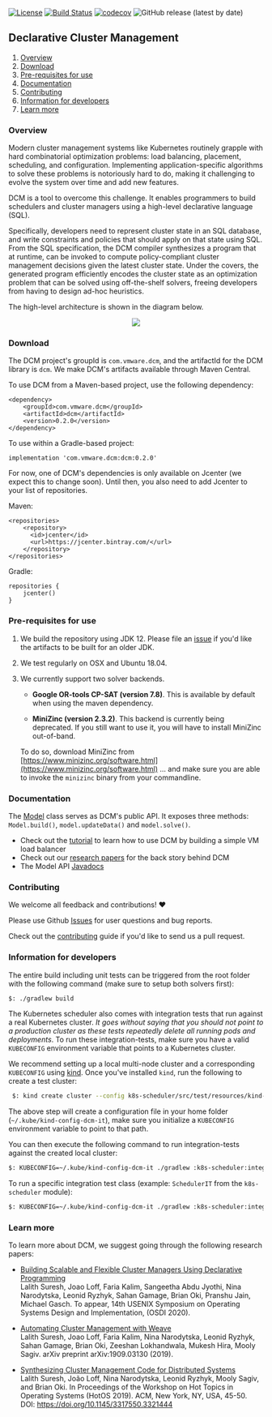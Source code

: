 [![License](https://img.shields.io/badge/License-BSD%202--Clause-green.svg)](https://opensource.org/licenses/BSD-2-Clause)
[![Build Status](https://circleci.com/gh/vmware/declarative-cluster-management.svg?style=shield)](https://circleci.com/gh/vmware/declarative-cluster-management)
[![codecov](https://codecov.io/gh/vmware/declarative-cluster-management/branch/master/graph/badge.svg)](https://codecov.io/gh/vmware/declarative-cluster-management)
![GitHub release (latest by date)](https://img.shields.io/github/v/release/vmware/declarative-cluster-management)

## Declarative Cluster Management

1. [Overview](#overview)
2. [Download](#download)  
3. [Pre-requisites for use](#pre-requisites-for-use)
4. [Documentation](#documentation)
5. [Contributing](#contributing)
6. [Information for developers](#information-for-developers)
7. [Learn more](#learn-more)

### Overview

Modern cluster management systems like Kubernetes routinely grapple
with hard combinatorial optimization problems: load balancing,
placement, scheduling, and configuration. Implementing application-specific algorithms to
solve these problems is notoriously hard to do, making it challenging to evolve the system over time 
and add new features. 

DCM is a tool to overcome this challenge. It enables programmers to build schedulers 
and cluster managers using a high-level declarative language (SQL). 

Specifically, developers need to represent cluster state in an SQL database, and write constraints
and policies that should apply on that state using SQL. From the SQL specification, the DCM compiler synthesizes a 
program that at runtime, can be invoked to compute policy-compliant cluster management decisions given the latest 
cluster state.  Under the covers, the generated program efficiently encodes the cluster state as an 
optimization problem  that can be solved using off-the-shelf solvers, freeing developers from having to 
design ad-hoc heuristics.

The high-level architecture is shown in the diagram below.

<p align="center">
  <img src="https://github.com/vmware/declarative-cluster-management/blob/master/docs/arch_detailed.png"/>
</p>

### Download

The DCM project's groupId is `com.vmware.dcm`, and the artifactId for the DCM library is `dcm`.
We make DCM's artifacts available through Maven Central.

To use DCM from a Maven-based project, use the following dependency:

```
<dependency>
    <groupId>com.vmware.dcm</groupId>
    <artifactId>dcm</artifactId>
    <version>0.2.0</version>
</dependency>
```

To use within a Gradle-based project:

```
implementation 'com.vmware.dcm:dcm:0.2.0'
```

For now, one of DCM's dependencies is only available on Jcenter (we expect this to change soon). 
Until then, you also need to add Jcenter to your list of repositories.

Maven:
```
<repositories>
    <repository>
      <id>jcenter</id>
      <url>https://jcenter.bintray.com/</url>
    </repository>
</repositories>
```

Gradle:
```
repositories {
    jcenter()
}
```

### Pre-requisites for use

1. We build the repository using JDK 12. Please file an [issue](https://github.com/vmware/declarative-cluster-management/)
 if you'd like the artifacts to be built for an older JDK.

2. We test regularly on OSX and Ubuntu 18.04.

3. We currently support two solver backends. 

   * **Google OR-tools CP-SAT (version 7.8)**. This is available by default when using the maven dependency. 

   * **MiniZinc (version 2.3.2)**. This backend is currently being deprecated. If you still want to use it,
   you will have to install MiniZinc out-of-band. 
   
   To do so, download MiniZinc from [https://www.minizinc.org/software.html](https://www.minizinc.org/software.html)
   ... and make sure you are able to invoke the `minizinc` binary from your commandline.


### Documentation

The [Model](dcm/src/main/java/com/vmware/dcm/Model.java) class serves as DCM's public API. It exposes
three methods: `Model.build()`, `model.updateData()` and `model.solve()`. 

* Check out the [tutorial](docs/tutorial.md) to learn how to use DCM by building a simple VM load balancer
* Check out our [research papers](#learn-more) for the back story behind DCM
* The Model API [Javadocs](https://javadoc.io/doc/com.vmware.dcm/dcm/latest/com/vmware/dcm/Model.html)

### Contributing

We welcome all feedback and contributions! :heart:

Please use Github [Issues](https://github.com/vmware/declarative-cluster-management/) for user questions
and bug reports.

Check out the [contributing](CONTRIBUTING.md) guide if you'd like to send us a pull request.

### Information for developers

The entire build including unit tests can be triggered from the root folder with the following command (make
sure to setup both solvers first):

```bash
$: ./gradlew build
```

The Kubernetes scheduler also comes with integration tests that run against a real Kubernetes cluster. 
*It goes without saying that you should not point to a production cluster as these tests repeatedly delete all 
running pods and deployments*. To run these integration-tests, make sure you have a valid `KUBECONFIG`
environment variable that points to a Kubernetes cluster. 

We recommend setting up a local multi-node cluster and  a corresponding `KUBECONFIG` using 
[kind](https://kind.sigs.k8s.io/docs/user/quick-start/). Once you've installed `kind`, run the following
to create a test cluster:
 
```bash
 $: kind create cluster --config k8s-scheduler/src/test/resources/kind-test-cluster-configuration.yaml --name dcm-it
```

The above step will create a configuration file in your home folder (`~/.kube/kind-config-dcm-it`), make sure
you initialize a `KUBECONFIG` environment variable to point to that path. 
 
You can then execute the following command to run integration-tests against the created local cluster:

```bash
$: KUBECONFIG=~/.kube/kind-config-dcm-it ./gradlew :k8s-scheduler:integrationTest
```

To run a specific integration test class (example: `SchedulerIT` from the `k8s-scheduler` module):

```bash
$: KUBECONFIG=~/.kube/kind-config-dcm-it ./gradlew :k8s-scheduler:integrationTest --tests SchedulerIT
```


### Learn more

To learn more about DCM, we suggest going through the following research papers:

* [Building Scalable and Flexible Cluster Managers Using Declarative Programming](https://www.usenix.org/conference/osdi20/accepted-papers) <br>
  Lalith Suresh, Joao Loff, Faria Kalim, Sangeetha Abdu Jyothi, Nina Narodytska, Leonid Ryzhyk, Sahan Gamage, Brian Oki, Pranshu Jain, Michael Gasch. 
  To appear, 14th USENIX Symposium on Operating Systems Design and Implementation, (OSDI 2020).

* [Automating Cluster Management with Weave](https://arxiv.org/pdf/1909.03130.pdf)<br>
  Lalith Suresh, Joao Loff, Faria Kalim, Nina Narodytska, Leonid Ryzhyk, Sahan Gamage, Brian Oki, Zeeshan Lokhandwala, Mukesh Hira, Mooly Sagiv. arXiv preprint arXiv:1909.03130 (2019).

* [Synthesizing Cluster Management Code for Distributed Systems](https://dl.acm.org/citation.cfm?id=3321444)<br>
  Lalith Suresh, João Loff, Nina Narodytska, Leonid Ryzhyk, Mooly Sagiv, and Brian Oki. In Proceedings of the Workshop on Hot Topics in Operating Systems (HotOS 2019).
  ACM, New York, NY, USA, 45-50. DOI: https://doi.org/10.1145/3317550.3321444

